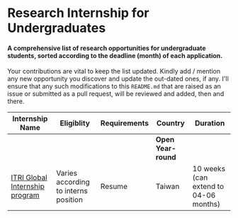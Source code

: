 # Research Internship for Undergraduates

#### A comprehensive list of research opportunities for undergraduate students, sorted according to the deadline (month) of each application.

Your contributions are vital to keep the list updated. Kindly add / mention any new opportunity you discover and update the out-dated ones, if any. I'll ensure that any such modifications to this `README.md` that are raised as an issue or submitted as a pull request, will be reviewed and added, then and there.



| Internship Name | Eligiblity | Requirements | Country                  | Duration                              |
| ----------------| ---------- | -------------| ------------------------ | ------------------------ |
| | | | **Open Year-round** | | |
| [ITRI Global Internship program](https://www.itri.org.tw/english/ListStyle.aspx?DisplayStyle=05&SiteID=1&MmmID=617731531432246346)                                     | Varies according to interns position                                               | Resume                                                                                                                                                                        | Taiwan                   | 10 weeks (can extend to 04-06 months) |
